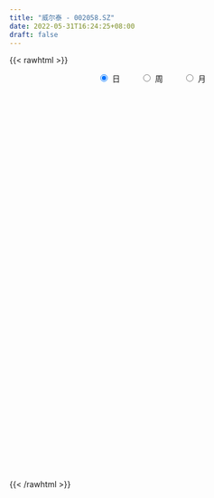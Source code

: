 ```yaml
---
title: "威尔泰 - 002058.SZ"
date: 2022-05-31T16:24:25+08:00
draft: false
---
```

{{< rawhtml >}}
    <div style="text-align: center">
        <label style="padding: 1rem;"><input style="margin-right: .5rem" type="radio" name="period" value="D" checked onclick="period_change(this)">日</label>
        <label style="padding: 1rem;"><input style="margin-right: .5rem" type="radio" name="period" value="W" onclick="period_change(this)">周</label>
        <label style="padding: 1rem;"><input style="margin-right: .5rem" type="radio" name="period" value="M" onclick="period_change(this)">月</label>
    </div>
    <div id="chart" style="height: 700px;"></div> 
    <script type="text/javascript">
        const D_v = [19083.0,15614.56,14453.5,22634.16,10582.6,6453.0,8066.0,5995.0,5470.0,8776.56,7248.5,13316.5,21389.0,15826.03,10200.07,6803.0,7671.5,6669.0,5206.0,4517.0,6761.05,11205.01,18218.23,13562.22,16672.01,24752.45,17568.82,21056.6,12057.45,8161.05,10833.0,8844.82,22225.15,10576.0,7200.09,6090.02,8027.0,8457.45,6806.0,8381.1,7272.04,5568.45,5945.99,6906.01,3484.01,4527.0,7114.45,8447.75,10055.0,8389.02,5417.0,14177.02,5486.02,4899.3,3544.0,9846.0,9877.74,11433.9,9139.06,8452.58,8804.0,21604.65,8717.01,11570.0,6938.0,6275.0,6647.0,3042.0,20721.07,12204.0,7830.05,7705.5,6711.05,7804.0,7886.01,4089.0,6596.51,4820.0,5556.0,5559.75,6324.0,5160.0,5277.2,7274.0,5146.5,4841.0,6590.04,6854.59,6305.0,6383.0,7090.21,2127.0,5023.0,3514.0,23811.54,17336.16,8813.72,9123.0,6166.15,8037.15,6815.0,6700.0,7417.0,3185.86,2192.0,5740.0,7346.3,4071.3,4949.0,6463.56,5743.0,10066.0,35022.69,36007.43,32221.27,32954.85,46360.01,29166.45,19290.65,14030.75,12136.9,12165.0,12236.5,7625.0,17518.63,24096.0,16335.0,13086.51,18570.18,6454.97,11036.98,12809.09,11601.01,14260.0,22725.6,54512.3,47358.0,51603.25,24777.29,21508.0,17870.02,17339.15,31051.44,52013.72,32247.0,23551.89,22086.24,21987.19,10370.21,14892.58,13880.0,14683.14,9451.56,12056.83,9650.0,12302.11,10380.2,9931.01,14748.34,23557.74,17904.02,9704.34,13955.38,15433.27,16523.48,15993.81,12800.01,13002.21,7976.48,16018.09,11107.0,10550.68,13196.27,5629.0,4523.0,4530.67,5860.01,4109.4,5201.41,4391.0,6558.01,3643.25,3869.68,4075.0,7321.54,9861.79,7460.0,11300.0,5527.09,5559.77,6184.01,5075.68,10891.69,5864.0,5322.0,12892.77,7577.0,6206.95,7181.96,6911.0,10877.0,11921.06,6845.38,10304.02,14881.0,5105.02,3574.02,4472.0,5076.81,5046.13,6506.01,4757.97,2358.0,2047.01,3502.51,3751.0,3881.0,4514.0,4176.51,6749.0,3022.0,3212.5,5128.51,10183.5,8453.0,7264.0,5787.0,3832.0,5775.0,8824.0,11892.55,8311.24,6416.12,5349.8,5981.15,2764.15,6908.16,12926.0,9084.91,7524.52,14112.03,13233.91,12379.02,53246.81,33936.96,20773.87,24508.91,16676.0,13961.0,13427.0]
const D_histogram = [0.0,0.0019145299,-0.0123064456,-0.013531125,-0.0141730576,-0.0188510178,-0.0130069574,-0.0046736681,0.0028790992,0.0159219263,0.0233895043,0.0454249745,0.0759708256,0.1056091651,0.1201207658,0.1202876582,0.1067134203,0.089462107,0.0744355741,0.0575924926,0.0512115136,0.0688365271,0.084472791,0.0831722731,0.1030435493,0.132355647,0.1670231682,0.1479661659,0.1309971428,0.1018879139,0.0466796942,-0.0035920313,-0.011111899,-0.0360885648,-0.0521081199,-0.0487914622,-0.0410760196,-0.0545268752,-0.058716957,-0.0733416788,-0.0980400547,-0.1071125666,-0.1273693682,-0.1258424748,-0.1200278548,-0.1115570151,-0.1226709317,-0.1503034057,-0.1801165131,-0.2105993783,-0.2126206552,-0.2038703153,-0.1813426374,-0.1579671554,-0.1355638052,-0.1069770921,-0.0572623846,-0.0012479106,0.0449326051,0.0849788234,0.102932794,0.1371346457,0.1455915174,0.1160769496,0.0799996748,0.0555578032,0.0274380767,0.0341625794,0.0412365677,0.0569992633,0.0510864106,0.0528410986,0.0432348172,0.0326563265,0.0142904656,0.0009083029,-0.0124797893,-0.0200359151,-0.0151986104,-0.005364989,0.0058206068,0.0095958406,0.0161647479,0.02218895,0.0275053697,0.0173587165,-0.0007111975,-0.0004621999,-0.0072503852,-0.0250969107,-0.0539872572,-0.0671023001,-0.0790618861,-0.0780029352,-0.0476021161,-0.038586147,-0.0305949412,-0.0235952174,-0.0098719744,0.006092192,0.013037523,0.0120216918,0.0028509268,-0.0013842942,-0.0023008395,0.005297754,0.0050595335,-0.0013660474,-0.0068625564,0.0019287455,0.0096374704,0.0143270572,0.0436492354,0.0880503955,0.1164001435,0.1571884495,0.1592423599,0.1499493962,0.1285844059,0.0985652915,0.0810635338,0.0549093543,0.0239397237,-0.000821103,0.0102419818,0.0374119219,0.0380680492,0.0238992022,-0.0071696646,-0.0325080512,-0.0407269552,-0.0421592621,-0.0302322152,-0.023251647,0.0109481051,0.0393307247,0.085464131,0.0858651927,0.0854651505,0.0945999965,0.0898713505,0.0847926808,0.1082855445,0.1450172692,0.1258876601,0.1171334963,0.0786983289,0.0247715024,-0.0073767732,-0.0496996616,-0.0647972335,-0.0497660228,-0.0414140978,-0.034401167,-0.0227731243,-0.0075337224,0.0034439162,0.0003180458,-0.0006354895,0.0317328189,0.0627958353,0.0797820414,0.0926164809,0.0930303063,0.0420293917,-0.0188360512,-0.0373402499,-0.0448307074,-0.0379031817,-0.0592297518,-0.1059469442,-0.1352555411,-0.1881841562,-0.2022978714,-0.1902440408,-0.1664544128,-0.1227750133,-0.09097519,-0.0751008463,-0.0705074506,-0.0551958814,-0.0434158735,-0.0337297769,-0.0334451074,-0.0185701124,0.008541429,0.0284801917,0.0077133456,0.0014328396,-0.0024618834,0.0004539483,0.0132282061,0.0378635032,0.0423901064,0.0384462985,-0.0077017298,-0.0414897679,-0.0388615963,-0.0319647722,-0.0309774245,-0.0534586523,-0.0670130002,-0.0575162826,-0.0237275198,-0.0172734616,-0.0122968134,-0.0123080941,-0.0288187775,-0.0387853498,-0.075948168,-0.1178250026,-0.1180730332,-0.1085394141,-0.0956799379,-0.070342917,-0.0530311583,-0.0460033571,-0.0405794863,-0.0338000607,-0.0187912316,0.0025461996,0.00949516,0.0095924948,-0.0207968443,-0.0603578843,-0.1143051485,-0.1492920012,-0.193194859,-0.2380297756,-0.2792796969,-0.2625150277,-0.2141356804,-0.1473507555,-0.1181434229,-0.0767365762,-0.0373371471,0.0249890294,0.0970846975,0.1623685711,0.2259723508,0.2897792414,0.3375827537,0.3535731776,0.3218144225,0.2457425341,0.1848907009,0.1503869398,0.1032311431,0.0790999446,0.0660175941]
const D_fast = [0.0,0.0023931624,-0.0149044245,-0.0195118851,-0.0236970821,-0.0330877968,-0.0304954758,-0.0233306035,-0.0150580614,0.0019652473,0.0152802013,0.0486719152,0.0982104726,0.1542511034,0.1987928956,0.2290317026,0.2421358197,0.2472500332,0.2508323938,0.2483874354,0.2548093348,0.2896434801,0.3263979418,0.3458904922,0.3915226557,0.4539236652,0.5303469784,0.5482815176,0.5640617802,0.5604245298,0.5168862336,0.4657165002,0.4554186579,0.4214198508,0.3923732658,0.3834920579,0.3809384956,0.3538559211,0.3349866002,0.3020264587,0.2528180691,0.2169674155,0.1648682719,0.1349345466,0.1107422029,0.0913237889,0.0495421393,-0.0156661861,-0.0905084218,-0.1736411316,-0.2288175722,-0.2710348112,-0.2938427926,-0.3099590995,-0.3214467006,-0.3196042605,-0.2842051492,-0.2285026528,-0.1710889858,-0.1097980617,-0.0661108926,0.0023746205,0.0472293715,0.0467340412,0.030656685,0.0201042643,-0.001155943,0.0141092045,0.0314923348,0.0615048462,0.0683635961,0.0833285587,0.0845309817,0.0821165726,0.0673233281,0.0541682411,0.0376602016,0.0250950971,0.0261327491,0.0346251232,0.0472658708,0.0534400648,0.0640501591,0.0756215986,0.0878143607,0.0820073867,0.0637596733,0.063893121,0.0552923393,0.0311715862,-0.0112155746,-0.0411061926,-0.0728312501,-0.091273033,-0.0727727429,-0.0734033106,-0.0730608401,-0.0719599206,-0.0607046712,-0.0432174568,-0.0330127451,-0.0310231534,-0.0394811866,-0.0440624812,-0.0455542364,-0.0366312043,-0.0356045415,-0.0423716343,-0.0495837824,-0.040310294,-0.0301922015,-0.0219208504,0.0183136366,0.0847273956,0.1421771795,0.2222625978,0.2641270983,0.2923214835,0.3031025947,0.2977248032,0.3004889289,0.2880620881,0.2630773884,0.2381112859,0.2517348662,0.2882577867,0.2984309263,0.2902368799,0.257375597,0.2239101976,0.2055095548,0.1935374323,0.1979064254,0.1990740819,0.2360108602,0.274226161,0.3417256,0.36359296,0.3845592053,0.4173440505,0.4350832421,0.4512027426,0.5017669925,0.5747530344,0.5870953404,0.6076245506,0.5888639655,0.5411300145,0.5071375457,0.4523897419,0.4210928616,0.4236825666,0.4216809672,0.4200936062,0.4260283678,0.4393843392,0.4512229568,0.4481765978,0.4470641901,0.4873657033,0.5341276785,0.571059395,0.6070479547,0.6307193566,0.59022579,0.5246513342,0.496812073,0.4781139388,0.4755656691,0.439431661,0.3662277325,0.3031052503,0.2031305962,0.1384424131,0.1029352336,0.0851112584,0.0980969045,0.1071529303,0.1042520624,0.0912185954,0.0927311943,0.0936572339,0.0949108862,0.0868342789,0.0970667458,0.1263136444,0.1533724551,0.1345339454,0.1286116493,0.1241014555,0.1271307742,0.1432120835,0.1773132565,0.1924373862,0.198105153,0.1500316922,0.1058712121,0.0987839846,0.0976896157,0.0909326073,0.0550867164,0.0247791184,0.0198967654,0.0477536482,0.049889341,0.0517917859,0.0487034816,0.0249881039,0.0053251942,-0.0508246661,-0.1221577513,-0.1519240402,-0.1695252747,-0.1805857829,-0.1728344912,-0.1687805221,-0.1732535603,-0.177974561,-0.1796451506,-0.1693341293,-0.1473601483,-0.1380373979,-0.1355419393,-0.1711304896,-0.2257810006,-0.3083045519,-0.3806144049,-0.4728159775,-0.577158338,-0.6882281836,-0.7370922713,-0.7422468441,-0.712299608,-0.7126281312,-0.6904054285,-0.6603402862,-0.5917668523,-0.4954000098,-0.3895239935,-0.2694271261,-0.1331754251,-0.0009762243,0.1034074939,0.1521023445,0.1374660896,0.1228369315,0.1259299054,0.1045818945,0.1002256821,0.1036477301]
const D_slow = [0.0,0.0004786325,-0.0025979789,-0.0059807602,-0.0095240245,-0.014236779,-0.0174885184,-0.0186569354,-0.0179371606,-0.013956679,-0.0081093029,0.0032469407,0.0222396471,0.0486419383,0.0786721298,0.1087440444,0.1354223994,0.1577879262,0.1763968197,0.1907949429,0.2035978213,0.220806953,0.2419251508,0.2627182191,0.2884791064,0.3215680181,0.3633238102,0.4003153517,0.4330646374,0.4585366159,0.4702065394,0.4693085316,0.4665305568,0.4575084156,0.4444813856,0.4322835201,0.4220145152,0.4083827964,0.3937035571,0.3753681375,0.3508581238,0.3240799821,0.2922376401,0.2607770214,0.2307700577,0.2028808039,0.172213071,0.1346372196,0.0896080913,0.0369582467,-0.0161969171,-0.0671644959,-0.1125001552,-0.1519919441,-0.1858828954,-0.2126271684,-0.2269427646,-0.2272547422,-0.2160215909,-0.1947768851,-0.1690436866,-0.1347600252,-0.0983621458,-0.0693429084,-0.0493429897,-0.0354535389,-0.0285940198,-0.0200533749,-0.009744233,0.0045055828,0.0172771855,0.0304874601,0.0412961645,0.0494602461,0.0530328625,0.0532599382,0.0501399909,0.0451310121,0.0413313595,0.0399901123,0.041445264,0.0438442241,0.0478854111,0.0534326486,0.060308991,0.0646486702,0.0644708708,0.0643553208,0.0625427245,0.0562684969,0.0427716826,0.0259961075,0.006230636,-0.0132700978,-0.0251706268,-0.0348171636,-0.0424658989,-0.0483647032,-0.0508326968,-0.0493096488,-0.0460502681,-0.0430448451,-0.0423321134,-0.042678187,-0.0432533969,-0.0419289584,-0.040664075,-0.0410055869,-0.042721226,-0.0422390396,-0.039829672,-0.0362479077,-0.0253355988,-0.0033229999,0.025777036,0.0650741483,0.1048847383,0.1423720874,0.1745181888,0.1991595117,0.2194253952,0.2331527337,0.2391376647,0.2389323889,0.2414928844,0.2508458648,0.2603628771,0.2663376777,0.2645452615,0.2564182488,0.24623651,0.2356966944,0.2281386406,0.2223257289,0.2250627551,0.2348954363,0.2562614691,0.2777277672,0.2990940549,0.322744054,0.3452118916,0.3664100618,0.3934814479,0.4297357652,0.4612076803,0.4904910543,0.5101656366,0.5163585122,0.5145143189,0.5020894035,0.4858900951,0.4734485894,0.463095065,0.4544947732,0.4488014921,0.4469180615,0.4477790406,0.447858552,0.4476996796,0.4556328844,0.4713318432,0.4912773536,0.5144314738,0.5376890504,0.5481963983,0.5434873855,0.534152323,0.5229446461,0.5134688507,0.4986614128,0.4721746767,0.4383607915,0.3913147524,0.3407402845,0.2931792743,0.2515656712,0.2208719178,0.1981281203,0.1793529087,0.1617260461,0.1479270757,0.1370731074,0.1286406631,0.1202793863,0.1156368582,0.1177722154,0.1248922634,0.1268205998,0.1271788097,0.1265633388,0.1266768259,0.1299838774,0.1394497532,0.1500472798,0.1596588545,0.157733422,0.14736098,0.137645581,0.1296543879,0.1219100318,0.1085453687,0.0917921186,0.077413048,0.071481168,0.0671628026,0.0640885993,0.0610115758,0.0538068814,0.0441105439,0.0251235019,-0.0043327487,-0.033851007,-0.0609858605,-0.084905845,-0.1024915743,-0.1157493638,-0.1272502031,-0.1373950747,-0.1458450899,-0.1505428978,-0.1499063479,-0.1475325579,-0.1451344341,-0.1503336452,-0.1654231163,-0.1939994034,-0.2313224037,-0.2796211185,-0.3391285624,-0.4089484866,-0.4745772436,-0.5281111637,-0.5649488525,-0.5944847082,-0.6136688523,-0.6230031391,-0.6167558817,-0.5924847073,-0.5518925646,-0.4953994769,-0.4229546665,-0.3385589781,-0.2501656837,-0.1697120781,-0.1082764445,-0.0620537693,-0.0244570344,0.0013507514,0.0211257375,0.0376301361]
const D_data = [['2021-05-19', 7.25, 7.13, 7.13, 7.42],['2021-05-20', 7.12, 7.16, 7.02, 7.44],['2021-05-21', 7.16, 6.92, 6.91, 7.22],['2021-05-24', 6.92, 7.03, 6.67, 7.05],['2021-05-25', 6.92, 7.02, 6.87, 7.07],['2021-05-26', 6.97, 6.94, 6.89, 7.02],['2021-05-27', 7.0, 7.06, 6.94, 7.12],['2021-05-28', 7.07, 7.12, 7.03, 7.16],['2021-05-31', 7.12, 7.15, 7.1, 7.18],['2021-06-01', 7.16, 7.28, 7.15, 7.3],['2021-06-02', 7.28, 7.28, 7.15, 7.31],['2021-06-03', 7.26, 7.57, 7.22, 7.64],['2021-06-04', 7.61, 7.87, 7.42, 7.95],['2021-06-07', 7.86, 8.1, 7.63, 8.21],['2021-06-08', 8.1, 8.13, 7.95, 8.24],['2021-06-09', 8.2, 8.1, 8.05, 8.23],['2021-06-10', 8.15, 8.0, 7.92, 8.15],['2021-06-11', 7.91, 7.97, 7.91, 8.15],['2021-06-15', 7.94, 8.0, 7.94, 8.04],['2021-06-16', 7.95, 7.97, 7.93, 8.05],['2021-06-17', 7.95, 8.11, 7.95, 8.11],['2021-06-18', 8.11, 8.52, 8.1, 8.52],['2021-06-21', 8.89, 8.68, 8.54, 8.89],['2021-06-22', 8.54, 8.61, 8.4, 8.74],['2021-06-23', 8.55, 9.04, 8.46, 9.04],['2021-06-24', 9.08, 9.43, 8.9, 9.49],['2021-06-25', 9.29, 9.84, 9.29, 9.85],['2021-06-28', 10.1, 9.39, 9.39, 10.1],['2021-06-29', 9.3, 9.49, 9.1, 9.65],['2021-06-30', 9.53, 9.37, 9.31, 9.64],['2021-07-01', 9.5, 8.94, 8.9, 9.5],['2021-07-02', 8.94, 8.8, 8.64, 8.98],['2021-07-05', 8.88, 9.24, 8.81, 9.24],['2021-07-06', 9.19, 8.98, 8.93, 9.19],['2021-07-07', 8.91, 9.01, 8.86, 9.31],['2021-07-08', 9.01, 9.24, 8.91, 9.28],['2021-07-09', 9.25, 9.35, 9.15, 9.47],['2021-07-12', 9.48, 9.09, 9.05, 9.5],['2021-07-13', 9.2, 9.17, 9.04, 9.23],['2021-07-14', 9.12, 8.99, 8.71, 9.13],['2021-07-15', 8.98, 8.74, 8.62, 8.98],['2021-07-16', 8.79, 8.81, 8.68, 8.86],['2021-07-19', 8.79, 8.54, 8.54, 8.81],['2021-07-20', 8.51, 8.7, 8.37, 8.8],['2021-07-21', 8.7, 8.71, 8.7, 8.85],['2021-07-22', 8.71, 8.72, 8.64, 8.75],['2021-07-23', 8.59, 8.4, 8.37, 8.71],['2021-07-26', 8.3, 8.0, 7.98, 8.3],['2021-07-27', 7.96, 7.7, 7.62, 8.0],['2021-07-28', 7.65, 7.38, 7.32, 7.85],['2021-07-29', 7.4, 7.48, 7.4, 7.65],['2021-07-30', 7.44, 7.46, 7.16, 7.5],['2021-08-02', 7.33, 7.55, 7.33, 7.59],['2021-08-03', 7.55, 7.53, 7.48, 7.73],['2021-08-04', 7.5, 7.5, 7.48, 7.61],['2021-08-05', 7.53, 7.59, 7.42, 7.69],['2021-08-06', 7.6, 7.97, 7.6, 7.97],['2021-08-09', 8.2, 8.28, 7.95, 8.34],['2021-08-10', 8.21, 8.42, 8.21, 8.43],['2021-08-11', 8.44, 8.6, 8.38, 8.7],['2021-08-12', 8.6, 8.53, 8.52, 8.68],['2021-08-13', 8.59, 8.95, 8.38, 8.96],['2021-08-16', 8.85, 8.84, 8.75, 8.94],['2021-08-17', 8.84, 8.4, 8.4, 8.84],['2021-08-18', 8.38, 8.21, 8.15, 8.48],['2021-08-19', 8.2, 8.24, 8.1, 8.32],['2021-08-20', 8.24, 8.08, 7.96, 8.25],['2021-08-23', 8.48, 8.48, 8.48, 8.48],['2021-08-24', 8.9, 8.55, 8.54, 8.9],['2021-08-25', 8.51, 8.76, 8.4, 8.89],['2021-08-26', 8.64, 8.56, 8.48, 8.81],['2021-08-27', 8.56, 8.69, 8.33, 8.7],['2021-08-30', 8.7, 8.57, 8.51, 8.8],['2021-08-31', 8.75, 8.54, 8.5, 8.75],['2021-09-01', 8.61, 8.39, 8.35, 8.61],['2021-09-02', 8.39, 8.38, 8.28, 8.6],['2021-09-03', 8.49, 8.31, 8.25, 8.5],['2021-09-06', 8.32, 8.32, 8.25, 8.34],['2021-09-07', 8.32, 8.46, 8.26, 8.5],['2021-09-08', 8.45, 8.56, 8.36, 8.65],['2021-09-09', 8.64, 8.64, 8.58, 8.75],['2021-09-10', 8.7, 8.6, 8.55, 8.7],['2021-09-13', 8.68, 8.68, 8.52, 8.7],['2021-09-14', 8.64, 8.73, 8.6, 8.93],['2021-09-15', 8.89, 8.78, 8.66, 8.89],['2021-09-16', 8.79, 8.6, 8.6, 8.87],['2021-09-17', 8.61, 8.44, 8.4, 8.66],['2021-09-22', 8.5, 8.63, 8.48, 8.78],['2021-09-23', 8.63, 8.53, 8.52, 8.64],['2021-09-24', 8.51, 8.32, 8.31, 8.56],['2021-09-27', 8.32, 8.03, 8.0, 8.36],['2021-09-28', 8.12, 8.07, 8.0, 8.12],['2021-09-29', 8.12, 7.96, 7.82, 8.12],['2021-09-30', 7.95, 8.03, 7.87, 8.08],['2021-10-08', 8.43, 8.43, 8.32, 8.43],['2021-10-11', 8.4, 8.23, 8.15, 8.4],['2021-10-12', 8.25, 8.23, 8.16, 8.31],['2021-10-13', 8.23, 8.23, 8.2, 8.4],['2021-10-14', 8.23, 8.35, 8.21, 8.36],['2021-10-15', 8.3, 8.45, 8.25, 8.46],['2021-10-18', 8.46, 8.4, 8.27, 8.5],['2021-10-19', 8.33, 8.32, 8.25, 8.42],['2021-10-20', 8.28, 8.19, 8.11, 8.3],['2021-10-21', 8.1, 8.21, 8.1, 8.23],['2021-10-22', 8.14, 8.23, 8.12, 8.26],['2021-10-25', 8.28, 8.35, 8.2, 8.48],['2021-10-26', 8.41, 8.27, 8.2, 8.47],['2021-10-27', 8.17, 8.17, 8.1, 8.29],['2021-10-28', 8.12, 8.14, 8.11, 8.26],['2021-10-29', 8.17, 8.32, 8.0, 8.35],['2021-11-01', 8.32, 8.35, 8.23, 8.43],['2021-11-02', 8.31, 8.35, 8.27, 8.47],['2021-11-03', 8.48, 8.77, 8.44, 8.77],['2021-11-04', 8.81, 9.21, 8.78, 9.21],['2021-11-05', 9.47, 9.29, 9.01, 9.55],['2021-11-08', 9.47, 9.75, 9.33, 9.75],['2021-11-09', 9.75, 9.52, 9.5, 10.22],['2021-11-10', 9.54, 9.5, 9.26, 9.69],['2021-11-11', 9.42, 9.4, 9.31, 9.48],['2021-11-12', 9.35, 9.27, 9.24, 9.43],['2021-11-15', 9.27, 9.4, 9.21, 9.48],['2021-11-16', 9.47, 9.26, 9.26, 9.75],['2021-11-17', 9.29, 9.11, 9.06, 9.29],['2021-11-18', 9.05, 9.08, 9.04, 9.16],['2021-11-19', 9.16, 9.53, 9.06, 9.53],['2021-11-22', 9.43, 9.89, 9.33, 9.99],['2021-11-23', 9.85, 9.7, 9.65, 9.98],['2021-11-24', 9.84, 9.54, 9.42, 9.84],['2021-11-25', 9.55, 9.25, 9.17, 9.64],['2021-11-26', 9.25, 9.19, 9.13, 9.29],['2021-11-29', 9.15, 9.32, 9.1, 9.45],['2021-11-30', 9.35, 9.38, 9.22, 9.49],['2021-12-01', 9.38, 9.58, 9.33, 9.69],['2021-12-02', 9.67, 9.58, 9.58, 9.85],['2021-12-03', 9.51, 10.06, 9.51, 10.06],['2021-12-06', 10.31, 10.21, 9.9, 10.56],['2021-12-07', 10.14, 10.72, 9.97, 10.72],['2021-12-08', 10.8, 10.38, 10.18, 10.86],['2021-12-09', 10.23, 10.48, 10.0, 10.7],['2021-12-10', 10.41, 10.74, 10.35, 10.83],['2021-12-13', 10.62, 10.7, 10.5, 10.81],['2021-12-14', 10.54, 10.79, 10.54, 11.07],['2021-12-15', 10.81, 11.33, 10.68, 11.33],['2021-12-16', 11.33, 11.82, 11.15, 11.9],['2021-12-17', 11.8, 11.34, 11.3, 11.88],['2021-12-20', 11.6, 11.56, 11.38, 11.79],['2021-12-21', 11.45, 11.21, 11.02, 11.45],['2021-12-22', 11.3, 10.88, 10.78, 11.33],['2021-12-23', 10.81, 11.0, 10.73, 11.12],['2021-12-24', 11.0, 10.72, 10.48, 11.0],['2021-12-27', 10.65, 10.93, 10.61, 11.02],['2021-12-28', 10.99, 11.33, 10.92, 11.48],['2021-12-29', 11.28, 11.34, 11.15, 11.44],['2021-12-30', 11.3, 11.4, 11.12, 11.59],['2021-12-31', 11.29, 11.55, 11.23, 11.55],['2022-01-04', 11.52, 11.72, 11.52, 11.89],['2022-01-05', 11.77, 11.8, 11.61, 11.83],['2022-01-06', 11.72, 11.71, 11.65, 11.87],['2022-01-07', 11.72, 11.79, 11.35, 11.81],['2022-01-10', 11.75, 12.37, 11.58, 12.38],['2022-01-11', 12.37, 12.63, 12.26, 12.79],['2022-01-12', 12.68, 12.71, 12.53, 12.75],['2022-01-13', 12.71, 12.88, 12.35, 12.93],['2022-01-14', 12.86, 12.91, 12.78, 13.39],['2022-01-17', 12.81, 12.26, 12.26, 12.82],['2022-01-18', 12.15, 11.92, 11.71, 12.3],['2022-01-19', 11.78, 12.29, 11.78, 12.43],['2022-01-20', 12.28, 12.4, 12.02, 12.4],['2022-01-21', 12.4, 12.62, 12.33, 12.75],['2022-01-24', 12.65, 12.26, 11.99, 12.85],['2022-01-25', 12.26, 11.76, 11.75, 12.26],['2022-01-26', 12.0, 11.74, 11.53, 12.21],['2022-01-27', 11.56, 11.15, 11.15, 11.67],['2022-01-28', 11.04, 11.35, 10.83, 11.38],['2022-02-07', 11.68, 11.56, 11.36, 11.68],['2022-02-08', 11.56, 11.7, 11.4, 11.7],['2022-02-09', 11.8, 12.05, 11.61, 12.1],['2022-02-10', 12.04, 12.05, 11.93, 12.31],['2022-02-11', 12.19, 11.94, 11.84, 12.23],['2022-02-14', 11.79, 11.82, 11.65, 11.98],['2022-02-15', 11.9, 11.98, 11.66, 12.01],['2022-02-16', 11.98, 11.99, 11.8, 12.1],['2022-02-17', 12.09, 12.01, 11.9, 12.12],['2022-02-18', 12.01, 11.91, 11.88, 12.01],['2022-02-21', 11.88, 12.13, 11.88, 12.16],['2022-02-22', 12.22, 12.41, 11.82, 12.51],['2022-02-23', 12.43, 12.48, 12.3, 12.55],['2022-02-24', 12.47, 12.0, 11.88, 12.55],['2022-02-25', 12.01, 12.13, 12.01, 12.22],['2022-02-28', 12.13, 12.15, 12.04, 12.25],['2022-03-01', 12.15, 12.25, 12.03, 12.32],['2022-03-02', 12.24, 12.44, 12.12, 12.51],['2022-03-03', 12.52, 12.73, 12.52, 12.97],['2022-03-04', 12.7, 12.61, 12.59, 12.89],['2022-03-07', 12.68, 12.56, 12.46, 12.7],['2022-03-08', 12.53, 11.93, 11.93, 12.56],['2022-03-09', 11.95, 11.87, 11.35, 12.18],['2022-03-10', 12.13, 12.23, 11.92, 12.23],['2022-03-11', 12.14, 12.3, 12.04, 12.38],['2022-03-14', 12.3, 12.24, 12.03, 12.3],['2022-03-15', 12.22, 11.87, 11.63, 12.29],['2022-03-16', 12.1, 11.85, 11.28, 12.1],['2022-03-17', 11.9, 12.09, 11.82, 12.15],['2022-03-18', 11.93, 12.49, 11.93, 12.56],['2022-03-21', 11.87, 12.25, 11.87, 12.27],['2022-03-22', 12.09, 12.26, 12.07, 12.29],['2022-03-23', 12.29, 12.21, 12.12, 12.29],['2022-03-24', 12.2, 11.95, 11.87, 12.2],['2022-03-25', 11.91, 11.94, 11.79, 12.02],['2022-03-28', 11.72, 11.43, 11.34, 11.92],['2022-03-29', 11.51, 11.08, 11.04, 11.52],['2022-03-30', 11.05, 11.39, 11.05, 11.43],['2022-03-31', 11.45, 11.44, 11.19, 11.45],['2022-04-01', 11.21, 11.45, 11.21, 11.47],['2022-04-06', 11.45, 11.63, 11.45, 11.64],['2022-04-07', 11.69, 11.58, 11.42, 11.82],['2022-04-08', 11.69, 11.46, 11.32, 11.69],['2022-04-11', 11.44, 11.42, 11.11, 11.5],['2022-04-12', 11.33, 11.42, 11.25, 11.44],['2022-04-13', 11.42, 11.54, 11.33, 11.79],['2022-04-14', 11.54, 11.69, 11.44, 11.69],['2022-04-15', 11.61, 11.57, 11.11, 11.65],['2022-04-18', 11.65, 11.49, 11.38, 11.65],['2022-04-19', 11.3, 11.0, 10.92, 11.48],['2022-04-20', 11.0, 10.64, 10.45, 11.0],['2022-04-21', 10.5, 10.11, 10.11, 10.61],['2022-04-22', 10.01, 9.97, 9.61, 10.04],['2022-04-25', 9.59, 9.47, 9.47, 9.78],['2022-04-26', 9.35, 9.0, 9.0, 9.35],['2022-04-27', 8.55, 8.55, 8.55, 8.78],['2022-04-28', 8.55, 8.93, 8.33, 8.98],['2022-04-29', 9.0, 9.24, 8.83, 9.34],['2022-05-05', 9.4, 9.56, 9.19, 9.65],['2022-05-06', 9.4, 9.16, 9.08, 9.53],['2022-05-09', 9.16, 9.34, 9.01, 9.36],['2022-05-10', 9.27, 9.4, 9.15, 9.44],['2022-05-11', 9.33, 9.87, 9.33, 9.87],['2022-05-12', 9.85, 10.32, 9.62, 10.36],['2022-05-13', 10.29, 10.63, 10.15, 10.74],['2022-05-16', 10.77, 11.04, 10.64, 11.06],['2022-05-17', 11.05, 11.53, 10.96, 11.59],['2022-05-18', 11.48, 11.83, 11.48, 12.01],['2022-05-19', 11.76, 11.84, 11.56, 12.1],['2022-05-23', 12.5, 11.44, 11.16, 12.93],['2022-05-24', 11.45, 10.8, 10.66, 11.76],['2022-05-25', 10.34, 10.78, 10.34, 10.97],['2022-05-26', 10.76, 10.98, 10.59, 11.27],['2022-05-27', 11.0, 10.7, 10.52, 11.07],['2022-05-30', 10.75, 10.87, 10.7, 11.17],['2022-05-31', 11.05, 10.97, 10.88, 11.29]]
const W_v = [25292.06,31968.01,28882.93,29702.71,23637.89,28122.07,12517.46,35555.59,11830.61,47609.14,28522.95,28288.61,23502.39,30312.85,29765.42,49545.25,22411.82,98813.83,128463.34,71576.02,65464.57,60212.0,61122.22,22525.9,67710.17,38613.91,20641.81,34405.48,69828.04,18200.7,7664.42,33873.81,98845.98,115022.42,58363.87,69188.53,21078.71,36748.32,29013.53,52547.65,36532.88,57294.51,36471.16,71948.11,47401.47,27054.51,20921.7,40299.08,43468.36,73960.49,36791.87,59395.22,188038.33,228978.17,99595.68,59054.02,32395.53,32646.26,35450.76,46135.8,145273.16,79983.71,70569.09,52470.93,85393.42,63508.89,210043.44,263711.49,532943.39,195167.46,195035.68,99713.48,273198.8,351211.09,160840.84,239005.74,162368.56,126156.51,89935.22,97512.67,150431.17,225490.08,235711.26,286274.0,243366.57,150973.06,101646.33,167705.25,78931.99,97134.66,28621.6,61804.65,50851.61,44339.66,39461.03,79587.18,118121.46,54823.6,50725.48,40585.89,37584.82,26759.91,20317.84,20371.15,27236.39,22166.5,30207.11,32394.53,50517.65,53691.91,55797.07,103112.8,13347.0,73524.32,58607.28,93912.56,86663.65,84860.43,91993.39,86533.02,159138.02,60845.77,95681.31,87629.73,134825.53,58511.58,41529.66,53507.56,50183.98,59371.23,65548.62,37603.21,55618.16,41937.97,37102.02,43312.3,68561.3,103324.49,39523.14,45315.77,55799.84,38210.4,28311.45,34695.59,22270.12,38820.4,45720.72,34339.49,57754.28,43837.37,47190.28,133271.03,126682.87,56724.54,39587.74,58822.67,90423.41,147443.32,48358.4,62168.95,82322.2,58579.61,32808.73,26620.96,5740.01,31568.02,25485.99,31189.89,47592.46,96786.81,77743.7,62741.7,44334.4,27744.6,154501.01,78776.64,46663.71,108250.9,133213.71,63384.75,79298.74,60476.54,36465.14,14505.3,65529.45,40208.72,38682.31,145826.36,109766.82,104577.63,92108.43,90655.24,26587.0,45170.9,15784.07,57969.78,56762.06,53730.76,56200.56,47169.6,27689.06,90773.73,60952.92,54118.26,36485.04,27977.46,46485.79,33653.06,59434.19,40147.01,51502.62,33086.57,27419.75,29128.74,19542.59,17754.21,23811.54,49476.18,26309.86,28570.16,119060.39,141802.71,61682.03,78542.66,72432.68,199758.84,150521.33,92888.11,59721.53,47361.66,80554.75,66295.99,56501.04,24224.49,22536.94,41470.42,33575.15,39180.68,46858.46,33108.85,20715.12,11134.51,21674.01,36816.01,38634.79,11765.92,37664.37,47249.48,149142.55,27388.0]
const W_histogram = [0.0,-0.0229360684,-0.042426332,0.0159006094,-0.0081484922,-0.1163223437,-0.1859129138,-0.2285184163,-0.2253353409,-0.2434391406,-0.2835793257,-0.2513138184,-0.2544288864,-0.2375589579,-0.3053490301,-0.2333651525,-0.2203689167,0.0052200347,0.2025040993,0.2648468956,0.2298176577,0.2376505177,0.2446311169,0.220848966,0.2581667221,0.2605196905,0.1879927622,0.0687279537,-0.2170894575,-0.3529068136,-0.4269242354,-0.3847162285,-0.2072869682,-0.2196116481,-0.3204123492,-0.2967186397,-0.3134312522,-0.2914400862,-0.3100260545,-0.3733919854,-0.4300709222,-0.3862247083,-0.3050019058,-0.2370426036,-0.2759858287,-0.2550227633,-0.290688069,-0.3918043422,-0.3844860569,-0.3270898932,-0.2469445679,-0.1753115582,0.1063464442,0.1437286461,0.1251888776,0.0716466795,0.0498185685,0.0539979832,0.0760571588,0.100973351,0.2032995348,0.2341794414,0.1403383372,0.0806800913,0.0976763083,0.1660717002,0.2901352572,0.5044159043,0.5734813468,0.5497856092,0.4857942405,0.4109062533,0.4590727331,0.4794089603,0.4552796338,0.4168899486,0.3699926262,0.2677240116,0.1635612632,0.1340790734,0.1755939548,0.214397858,0.2062602076,0.2655768673,0.3583587695,0.3095780489,0.3059078861,0.2502990549,0.2135883896,0.114274767,-0.0078570315,-0.1353114738,-0.2036419581,-0.2130187522,-0.1493932675,-0.1144181902,-0.0486020202,0.0191718263,0.0546137999,0.0633411427,0.0432479876,0.0360078413,0.0250915536,-0.0157765422,-0.068134107,-0.0858643119,-0.0450277179,-0.0384437605,-0.005722965,0.0442303664,0.0843963255,0.1231497701,0.1242441365,0.1415991046,0.1187737925,0.1859237085,0.2538321794,0.356368287,0.4642101526,0.5661135803,0.5957595428,0.5816712157,0.5740454086,0.6684789545,0.6187435468,0.5385550532,0.4479988826,0.4127445509,0.2471337765,-0.0226960467,-0.0022271952,-0.0280635763,-0.1753167976,-0.2150543271,-0.3520321237,-0.5304881015,-0.6509874395,-0.7707561833,-0.8073651535,-0.7434195728,-0.6002371312,-0.5067021477,-0.4078284827,-0.359001834,-0.3522194943,-0.2851886287,-0.2209114421,-0.2033458808,-0.2136010807,-0.1349702148,-0.1282478883,-0.0364684995,-0.0026805985,0.0331993815,0.0729013167,0.1312585039,0.2732549402,0.1826396853,0.0915988945,-0.0117374703,-0.2015759639,-0.2348337716,-0.2838193241,-0.3094536352,-0.2979810876,-0.2440276316,-0.2480448925,-0.2359288319,-0.2616613803,-0.0960203845,0.0253904167,0.1279724035,0.1192716962,0.1022703703,-0.1432754795,-0.3261407917,-0.426842706,-0.6242331191,-0.6298631323,-0.5703684426,-0.4642155559,-0.4890399837,-0.4620781087,-0.3462200781,-0.2182186215,-0.1245564759,-0.085761529,-0.1629665864,-0.145724506,-0.0864491046,-0.0375616734,-0.0499928541,-0.0458467317,-0.0805627307,-0.094875431,-0.0807551405,-0.1399908365,-0.1409484343,-0.0699072854,0.0012150402,0.0973750752,0.2531050573,0.2868221408,0.3431127578,0.3402579042,0.3080022514,0.2244842805,0.2052381993,0.2568119273,0.2314225554,0.2530478399,0.2392511327,0.2461883865,0.2364785613,0.2188573986,0.1858534701,0.188548633,0.188797557,0.1717536299,0.1641563639,0.218663742,0.2455618749,0.271054284,0.2554208725,0.2914673401,0.3452264701,0.4013771573,0.3773109449,0.3959035689,0.4017045032,0.454427738,0.4427784839,0.3278419817,0.2721458313,0.2163128429,0.17878234,0.1708760028,0.1311465667,0.1051636336,0.0416940503,-0.0382102281,-0.0922308199,-0.1206041907,-0.2402683249,-0.3548097619,-0.4178457753,-0.3454250011,-0.2077042525,-0.1857724042,-0.1471581802]
const W_fast = [0.0,-0.0286700855,-0.0587669321,0.0035351617,-0.022551063,-0.1598055004,-0.275874299,-0.3756094055,-0.4287601653,-0.5077237502,-0.6187587668,-0.6493217141,-0.7160440037,-0.7585638146,-0.9026911443,-0.8890485549,-0.9311445482,-0.7042505881,-0.4563404987,-0.3277859785,-0.3053608019,-0.2381153126,-0.1699769342,-0.1385468436,-0.0366874069,0.0307954841,0.0052667464,-0.0968160737,-0.4369058493,-0.6609499088,-0.8416983895,-0.8956694397,-0.7700619214,-0.8372895133,-1.0181933017,-1.0686792521,-1.1637496777,-1.2146185332,-1.3107110152,-1.4674249424,-1.6316216097,-1.6843315729,-1.6793592469,-1.6706605955,-1.7786002778,-1.8213929033,-1.9297302263,-2.128797585,-2.2176008138,-2.2419771235,-2.2235679401,-2.1957628199,-1.8875182065,-1.8142038432,-1.8014463922,-1.8370769204,-1.8464503894,-1.8287714788,-1.7876980135,-1.7375384835,-1.5843874161,-1.4949626491,-1.553719169,-1.5932073921,-1.551792098,-1.441878781,-1.2452814098,-0.9048967866,-0.6924610074,-0.5787103427,-0.5212531513,-0.4934145751,-0.3304799121,-0.1902914448,-0.1006008629,-0.0347680609,0.0108327732,-0.0245048384,-0.0877772711,-0.0837396925,0.0016736776,0.0940770453,0.1375044468,0.2632153233,0.445586918,0.4742007096,0.5470075183,0.5539734509,0.5706598829,0.4999149521,0.3758188957,0.2145365849,0.0952956111,0.032664129,0.0589412967,0.0653118265,0.1189774914,0.1915442945,0.2406397181,0.2652023466,0.2559211883,0.2576830024,0.2530396031,0.2082273717,0.1388362802,0.0996399973,0.1292196618,0.1261926791,0.1574827334,0.2184936564,0.2797586969,0.3492995839,0.3814549845,0.4342097287,0.4410778647,0.5547087079,0.6860752236,0.877703403,1.1015978067,1.3450296294,1.5236154777,1.6549449545,1.7908304996,2.0523837842,2.1573342631,2.2117845328,2.2332280828,2.3011598888,2.1973325586,1.9218287237,1.9417407765,1.9088885013,1.7178060805,1.6243049693,1.3993191418,1.0882411385,0.8049949407,0.492537151,0.2540868925,0.13217758,0.1253007388,0.0921601853,0.0890767296,0.0481529198,-0.033119614,-0.0373859056,-0.0283365795,-0.0616074884,-0.1252629585,-0.0803746464,-0.1057142919,-0.0230520279,0.0100657234,0.0542455488,0.1121728131,0.2033446264,0.4136547977,0.3686994641,0.3005583969,0.1942876646,-0.0459448199,-0.1379110705,-0.2578514541,-0.360849174,-0.4238718984,-0.4309253502,-0.4969538342,-0.5438199816,-0.6349678751,-0.4933319755,-0.36557357,-0.2309984823,-0.2098812657,-0.2013149989,-0.4826797187,-0.7470802288,-0.9544928196,-1.3079415125,-1.4710373087,-1.5541347296,-1.564035732,-1.7111201557,-1.7996778078,-1.7703747967,-1.6969279955,-1.6344049689,-1.6170504043,-1.7349971083,-1.7541861544,-1.7165230292,-1.6770260162,-1.7019554105,-1.7092709711,-1.7641276528,-1.8021592108,-1.8082277054,-1.9024611105,-1.9386558169,-1.8850914893,-1.8136654037,-1.6931615998,-1.4741553535,-1.3687327348,-1.2266639283,-1.1444543058,-1.0997093958,-1.1271062966,-1.095042828,-0.9792661181,-0.9467998512,-0.8619126067,-0.8158965307,-0.7474121803,-0.6980023652,-0.6609091783,-0.6474497392,-0.5976174181,-0.5501691048,-0.5242746245,-0.4908327995,-0.3816594859,-0.2933708842,-0.2001149042,-0.1518930975,-0.0429797949,0.0970859526,0.2535809292,0.3238424529,0.4414109692,0.5476380293,0.7139681986,0.8130135655,0.7800375587,0.7923778661,0.7906230885,0.7977881706,0.8326008341,0.8256580396,0.8259660149,0.7729199442,0.6834631088,0.606384812,0.5478603935,0.368129178,0.1648853006,-0.0026121566,-0.0165476327,0.0692470527,0.0447358,0.0465604789]
const W_slow = [0.0,-0.0057340171,-0.0163406001,-0.0123654477,-0.0144025708,-0.0434831567,-0.0899613852,-0.1470909892,-0.2034248245,-0.2642846096,-0.335179441,-0.3980078956,-0.4616151172,-0.5210048567,-0.5973421142,-0.6556834024,-0.7107756315,-0.7094706228,-0.658844598,-0.5926328741,-0.5351784597,-0.4757658303,-0.414608051,-0.3593958095,-0.294854129,-0.2297242064,-0.1827260158,-0.1655440274,-0.2198163918,-0.3080430952,-0.414774154,-0.5109532112,-0.5627749532,-0.6176778652,-0.6977809525,-0.7719606124,-0.8503184255,-0.923178447,-1.0006849607,-1.094032957,-1.2015506876,-1.2981068646,-1.3743573411,-1.433617992,-1.5026144491,-1.56637014,-1.6390421572,-1.7369932428,-1.833114757,-1.9148872303,-1.9766233723,-2.0204512618,-1.9938646507,-1.9579324892,-1.9266352698,-1.9087235999,-1.8962689578,-1.882769462,-1.8637551723,-1.8385118346,-1.7876869509,-1.7291420905,-1.6940575062,-1.6738874834,-1.6494684063,-1.6079504813,-1.535416667,-1.4093126909,-1.2659423542,-1.1284959519,-1.0070473918,-0.9043208285,-0.7895526452,-0.6697004051,-0.5558804967,-0.4516580095,-0.359159853,-0.2922288501,-0.2513385343,-0.2178187659,-0.1739202772,-0.1203208127,-0.0687557608,-0.002361544,0.0872281484,0.1646226606,0.2410996322,0.3036743959,0.3570714933,0.3856401851,0.3836759272,0.3498480587,0.2989375692,0.2456828812,0.2083345643,0.1797300167,0.1675795117,0.1723724682,0.1860259182,0.2018612039,0.2126732008,0.2216751611,0.2279480495,0.2240039139,0.2069703872,0.1855043092,0.1742473797,0.1646364396,0.1632056984,0.17426329,0.1953623714,0.2261498139,0.257210848,0.2926106241,0.3223040723,0.3687849994,0.4322430442,0.521335116,0.6373876541,0.7789160492,0.9278559349,1.0732737388,1.216785091,1.3839048296,1.5385907163,1.6732294796,1.7852292003,1.888415338,1.9501987821,1.9445247704,1.9439679716,1.9369520776,1.8931228782,1.8393592964,1.7513512655,1.6187292401,1.4559823802,1.2632933344,1.061452046,0.8755971528,0.72553787,0.5988623331,0.4969052124,0.4071547539,0.3190998803,0.2478027231,0.1925748626,0.1417383924,0.0883381222,0.0545955685,0.0225335964,0.0134164716,0.0127463219,0.0210461673,0.0392714965,0.0720861225,0.1403998575,0.1860597788,0.2089595024,0.2060251349,0.1556311439,0.096922701,0.02596787,-0.0513955388,-0.1258908107,-0.1868977186,-0.2489089417,-0.3078911497,-0.3733064948,-0.3973115909,-0.3909639867,-0.3589708859,-0.3291529618,-0.3035853692,-0.3394042391,-0.4209394371,-0.5276501136,-0.6837083934,-0.8411741764,-0.9837662871,-1.0998201761,-1.222080172,-1.3375996992,-1.4241547187,-1.478709374,-1.509848493,-1.5312888753,-1.5720305219,-1.6084616484,-1.6300739245,-1.6394643429,-1.6519625564,-1.6634242393,-1.683564922,-1.7072837798,-1.7274725649,-1.762470274,-1.7977073826,-1.8151842039,-1.8148804439,-1.7905366751,-1.7272604108,-1.6555548756,-1.5697766861,-1.4847122101,-1.4077116472,-1.3515905771,-1.3002810273,-1.2360780454,-1.1782224066,-1.1149604466,-1.0551476634,-0.9936005668,-0.9344809265,-0.8797665768,-0.8333032093,-0.786166051,-0.7389666618,-0.6960282543,-0.6549891634,-0.6003232279,-0.5389327591,-0.4711691881,-0.40731397,-0.334447135,-0.2481405175,-0.1477962281,-0.0534684919,0.0455074003,0.1459335261,0.2595404606,0.3702350816,0.452195577,0.5202320348,0.5743102455,0.6190058306,0.6617248313,0.6945114729,0.7208023813,0.7312258939,0.7216733369,0.6986156319,0.6684645842,0.608397503,0.5196950625,0.4152336187,0.3288773684,0.2769513053,0.2305082042,0.1937186591]
const W_data = [['2017-06-16', 22.6619, 22.4423, 22.3824, 22.9614],['2017-06-23', 22.5521, 22.0829, 21.8733, 22.8516],['2017-06-30', 22.1029, 21.9831, 21.6636, 22.1528],['2017-07-07', 21.9631, 23.0513, 21.9631, 23.5505],['2017-07-14', 22.8117, 22.1129, 21.7834, 22.8117],['2017-07-21', 22.023, 20.6453, 19.8467, 22.023],['2017-07-28', 20.6653, 20.5155, 20.1761, 20.7152],['2017-08-04', 20.4457, 20.3658, 19.8467, 21.9631],['2017-08-11', 20.3658, 20.6254, 20.2061, 20.9149],['2017-09-22', 21.464, 20.0963, 19.8766, 22.053],['2017-09-29', 19.9665, 19.4074, 19.1578, 20.1562],['2017-10-13', 19.5572, 20.0264, 18.1196, 20.1961],['2017-10-20', 20.0264, 19.3974, 18.2693, 20.246],['2017-10-27', 19.3675, 19.4174, 19.1978, 20.4656],['2017-11-03', 18.9781, 17.9199, 17.8001, 19.5572],['2017-11-10', 17.89, 19.3775, 17.7103, 20.1162],['2017-11-17', 19.3675, 18.5888, 18.1495, 19.3675],['2017-11-24', 18.2993, 21.7135, 18.2693, 21.9531],['2017-12-01', 21.0646, 22.4922, 20.4756, 22.7817],['2017-12-08', 21.9831, 21.6037, 20.4457, 22.5122],['2017-12-15', 21.6237, 20.5754, 19.9665, 21.8333],['2017-12-22', 20.5655, 21.1545, 19.1878, 21.5638],['2017-12-29', 20.9848, 21.3142, 20.0963, 21.7135],['2018-01-05', 21.0846, 21.0147, 20.5155, 21.4739],['2018-01-12', 21.464, 21.9631, 20.8051, 23.5405],['2018-01-19', 21.7435, 21.8034, 21.0646, 22.5621],['2018-01-26', 21.6037, 20.825, 20.7751, 21.9631],['2018-02-02', 20.835, 19.7968, 19.667, 21.5538],['2018-02-09', 19.7668, 16.5223, 15.8434, 20.0563],['2018-02-14', 16.1928, 16.9915, 15.9832, 17.3509],['2018-02-23', 16.9715, 16.8317, 16.692, 17.3209],['2018-03-02', 16.9615, 17.8101, 16.6021, 18.1695],['2018-03-09', 17.7702, 19.7868, 17.0514, 19.7868],['2018-03-16', 18.469, 17.6004, 17.1811, 19.657],['2018-03-23', 17.6004, 15.8733, 15.8733, 18.2593],['2018-03-30', 15.9233, 16.8717, 14.9749, 17.6104],['2018-04-04', 16.9216, 16.0231, 15.9732, 16.9615],['2018-04-13', 15.9732, 16.1529, 15.5738, 16.7818],['2018-04-20', 15.9832, 15.2744, 15.0747, 16.2028],['2018-04-27', 15.3542, 14.0664, 14.0264, 15.4141],['2018-05-04', 14.1063, 13.3376, 12.9782, 14.2361],['2018-05-11', 13.3676, 14.0564, 13.3676, 14.8151],['2018-05-18', 14.0564, 14.3958, 13.5672, 14.4657],['2018-05-25', 14.4457, 14.2161, 14.1063, 15.5239],['2018-06-01', 14.2461, 12.5389, 12.0098, 14.286],['2018-06-08', 12.7785, 12.8085, 12.5988, 13.3975],['2018-06-15', 12.6188, 11.6105, 11.4009, 12.9682],['2018-06-22', 11.4807, 9.9034, 9.4941, 12.6388],['2018-06-29', 10.0232, 10.4412, 9.9333, 11.4204],['2018-07-06', 10.731, 10.691, 9.9916, 11.7901],['2018-07-13', 10.5112, 10.8409, 10.0016, 10.9508],['2018-07-20', 10.8509, 10.691, 10.3313, 12.2897],['2018-07-27', 10.671, 13.9683, 10.4912, 13.9683],['2018-08-03', 13.119, 11.5903, 11.1906, 13.4387],['2018-08-10', 11.6602, 10.771, 10.0716, 11.6602],['2018-08-17', 10.6511, 9.9417, 9.8218, 10.8109],['2018-08-24', 9.8617, 9.9117, 9.7418, 10.3213],['2018-08-31', 9.9017, 9.9616, 9.8018, 10.3713],['2018-09-07', 9.9716, 10.0416, 9.542, 10.1915],['2018-09-14', 10.0416, 10.0116, 9.6719, 10.4912],['2018-09-21', 10.0616, 11.1906, 9.8018, 12.2297],['2018-09-28', 11.0208, 10.5811, 10.5112, 11.1307],['2018-10-12', 10.3113, 8.7527, 8.2431, 10.5611],['2018-10-19', 8.1532, 8.6128, 8.0632, 9.0224],['2018-10-26', 9.4421, 9.2922, 8.7427, 9.6919],['2018-11-02', 9.1623, 10.0416, 9.0424, 10.3813],['2018-11-09', 10.2914, 11.2206, 9.572, 12.2897],['2018-11-16', 11.0707, 13.3788, 10.9508, 13.3788],['2018-11-23', 13.6885, 12.5695, 12.4995, 17.8051],['2018-11-30', 12.7093, 11.8101, 11.3005, 12.9991],['2018-12-07', 12.1698, 11.3305, 11.1906, 12.3297],['2018-12-14', 11.3305, 11.0407, 11.0407, 11.7402],['2018-12-21', 11.0407, 12.7393, 10.8209, 13.5586],['2018-12-28', 12.7693, 12.8492, 11.4104, 14.1581],['2019-01-04', 13.0191, 12.5695, 12.0299, 13.4787],['2019-01-11', 12.9891, 12.4995, 12.4296, 13.6485],['2019-01-18', 12.3496, 12.4196, 12.0399, 13.1789],['2019-01-25', 12.3097, 11.5303, 11.4404, 12.9192],['2019-02-01', 11.7501, 11.0807, 10.0716, 11.7501],['2019-02-15', 10.9608, 11.7402, 10.9508, 12.2997],['2019-02-22', 11.7402, 12.7593, 11.7402, 12.9491],['2019-03-01', 12.8093, 13.079, 12.6993, 13.8883],['2019-03-08', 13.169, 12.7293, 12.6694, 14.4079],['2019-03-15', 12.8392, 13.8983, 12.8392, 14.9674],['2019-03-22', 13.9883, 14.9874, 13.6985, 15.447],['2019-03-29', 14.9475, 13.6186, 13.0191, 15.2672],['2019-04-04', 13.5886, 14.318, 13.4887, 14.5378],['2019-04-12', 14.358, 13.7684, 13.5886, 15.1773],['2019-04-19', 13.9783, 13.9883, 13.3188, 14.1881],['2019-04-26', 14.0082, 13.0191, 12.9891, 14.268],['2019-04-30', 13.089, 12.2297, 11.9899, 13.089],['2019-05-10', 11.8001, 11.4804, 10.731, 11.8001],['2019-05-17', 11.4404, 11.6003, 11.3305, 12.2697],['2019-05-24', 11.8501, 11.9999, 11.2905, 12.2697],['2019-05-31', 12.0099, 12.9491, 11.87, 13.139],['2019-06-06', 12.9491, 12.7793, 12.4296, 14.2281],['2019-06-14', 12.9691, 13.3988, 12.6794, 14.248],['2019-06-21', 13.4088, 13.7984, 13.119, 14.1182],['2019-06-28', 13.6785, 13.7285, 12.9991, 13.9683],['2019-07-05', 13.9883, 13.5886, 13.4088, 13.9983],['2019-07-12', 13.6186, 13.2689, 12.5794, 14.268],['2019-07-19', 13.1889, 13.4187, 13.0291, 13.6785],['2019-07-26', 13.6286, 13.38, 12.8792, 13.67],['2019-08-02', 13.38, 12.9, 12.65, 13.7],['2019-08-09', 12.86, 12.5, 12.02, 13.2],['2019-08-16', 12.1, 12.71, 12.1, 12.77],['2019-08-23', 12.71, 13.48, 12.56, 13.66],['2019-08-30', 13.48, 13.17, 12.95, 13.82],['2019-09-06', 12.98, 13.61, 12.91, 13.69],['2019-09-12', 13.8, 14.09, 13.64, 14.49],['2019-09-20', 14.09, 14.29, 13.9, 14.36],['2019-09-27', 14.17, 14.6, 14.06, 15.27],['2019-09-30', 14.63, 14.37, 14.26, 14.63],['2019-10-11', 14.38, 14.77, 14.07, 15.17],['2019-10-18', 14.79, 14.4, 14.12, 14.99],['2019-10-25', 14.66, 15.82, 14.15, 16.17],['2019-11-01', 15.81, 16.43, 14.99, 17.19],['2019-11-08', 16.44, 17.64, 16.42, 17.84],['2019-11-15', 17.89, 18.69, 17.45, 19.0],['2019-11-22', 18.65, 19.7, 18.4, 19.97],['2019-11-29', 19.7, 19.74, 17.96, 21.24],['2019-12-06', 19.85, 19.85, 19.25, 20.18],['2019-12-13', 19.84, 20.5, 19.63, 20.54],['2019-12-20', 20.51, 22.7, 20.3, 22.77],['2019-12-27', 22.85, 21.74, 20.5, 22.9],['2020-01-03', 21.74, 21.7, 21.4, 22.99],['2020-01-10', 21.7, 21.75, 21.35, 22.2],['2020-01-17', 21.75, 22.71, 21.42, 22.88],['2020-01-23', 22.71, 21.07, 20.0, 22.71],['2020-02-07', 19.91, 18.95, 17.11, 19.91],['2020-02-14', 18.95, 22.18, 18.7, 22.78],['2020-02-21', 22.38, 21.85, 21.6, 22.38],['2020-02-28', 21.88, 20.05, 19.8, 22.2],['2020-03-06', 20.0, 21.0, 19.74, 21.96],['2020-03-13', 20.98, 19.33, 17.9, 20.98],['2020-03-20', 19.75, 17.84, 17.41, 19.87],['2020-03-27', 18.0, 17.5, 16.5, 18.58],['2020-04-03', 17.33, 16.48, 15.8, 19.15],['2020-04-10', 16.7, 16.63, 16.01, 17.46],['2020-04-17', 16.72, 17.48, 16.38, 17.77],['2020-04-24', 17.78, 18.61, 17.26, 19.15],['2020-04-30', 18.62, 18.28, 18.0, 19.4],['2020-05-08', 18.01, 18.58, 17.66, 18.88],['2020-05-15', 18.76, 18.11, 18.01, 18.79],['2020-05-22', 18.11, 17.5, 17.4, 18.18],['2020-05-29', 17.5, 18.24, 16.72, 18.48],['2020-06-05', 18.25, 18.39, 18.0, 19.18],['2020-06-12', 18.37, 17.88, 17.61, 18.61],['2020-06-19', 17.81, 17.4, 17.02, 18.49],['2020-06-24', 17.34, 18.57, 17.31, 18.65],['2020-07-03', 18.56, 17.8, 17.57, 18.56],['2020-07-10', 18.1, 19.07, 17.7, 19.34],['2020-07-17', 19.22, 18.67, 18.49, 21.69],['2020-07-24', 18.72, 18.9, 18.5, 20.24],['2020-07-31', 18.9, 19.2, 18.55, 19.8],['2020-08-07', 19.2, 19.79, 19.0, 20.1],['2020-08-14', 19.81, 21.56, 19.0, 21.56],['2020-08-21', 21.23, 18.99, 18.52, 22.5],['2020-08-28', 18.74, 18.63, 18.09, 19.79],['2020-09-04', 19.78, 18.01, 17.4, 19.78],['2020-09-11', 18.3, 16.07, 15.02, 18.3],['2020-09-18', 16.72, 17.27, 15.6, 17.58],['2020-09-25', 17.78, 16.65, 16.46, 17.78],['2020-09-30', 16.59, 16.5, 15.95, 16.76],['2020-10-09', 16.6, 16.67, 16.6, 17.02],['2020-10-16', 16.64, 17.14, 16.64, 17.58],['2020-10-23', 17.1, 16.32, 16.28, 17.18],['2020-10-30', 16.58, 16.31, 15.61, 16.8],['2020-11-06', 16.31, 15.55, 15.2, 16.49],['2020-11-13', 15.57, 18.13, 15.44, 18.18],['2020-11-20', 18.13, 18.27, 17.72, 18.86],['2020-11-27', 18.35, 18.65, 17.75, 19.1],['2020-12-04', 18.65, 17.56, 17.17, 18.65],['2020-12-11', 17.55, 17.43, 16.66, 17.72],['2020-12-18', 17.43, 13.79, 12.6, 17.53],['2020-12-25', 14.28, 13.17, 12.56, 14.28],['2020-12-31', 13.04, 13.06, 12.7, 13.28],['2021-01-08', 13.7, 10.53, 9.97, 13.7],['2021-01-15', 10.53, 11.77, 10.17, 11.98],['2021-01-22', 11.77, 12.12, 11.7, 12.82],['2021-01-29', 12.14, 12.59, 11.21, 13.27],['2021-02-05', 12.71, 10.62, 10.62, 13.28],['2021-02-10', 10.66, 10.71, 10.02, 11.16],['2021-02-19', 10.99, 11.69, 10.81, 11.77],['2021-02-26', 11.73, 12.07, 11.48, 12.67],['2021-03-05', 12.1, 11.89, 11.76, 12.47],['2021-03-12', 12.12, 11.26, 10.8, 12.2],['2021-03-19', 10.13, 9.38, 9.12, 10.13],['2021-03-26', 9.43, 10.05, 9.32, 10.13],['2021-04-02', 9.6, 10.46, 9.6, 10.81],['2021-04-09', 10.43, 10.34, 10.11, 11.45],['2021-04-16', 9.88, 9.4, 8.88, 10.07],['2021-04-23', 9.57, 9.31, 9.25, 9.57],['2021-04-30', 9.31, 8.45, 8.31, 9.5],['2021-05-07', 8.47, 8.26, 8.2, 8.48],['2021-05-14', 8.58, 8.3, 8.13, 8.67],['2021-05-21', 8.15, 6.92, 6.91, 8.15],['2021-05-28', 6.92, 7.12, 6.67, 7.16],['2021-06-04', 7.12, 7.87, 7.1, 7.95],['2021-06-11', 7.86, 7.97, 7.63, 8.24],['2021-06-18', 7.94, 8.52, 7.93, 8.52],['2021-06-25', 8.89, 9.84, 8.4, 9.85],['2021-07-02', 10.1, 8.8, 8.64, 10.1],['2021-07-09', 8.88, 9.35, 8.81, 9.47],['2021-07-16', 9.48, 8.81, 8.62, 9.5],['2021-07-23', 8.79, 8.4, 8.37, 8.85],['2021-07-30', 8.3, 7.46, 7.16, 8.3],['2021-08-06', 7.33, 7.97, 7.33, 7.97],['2021-08-13', 8.2, 8.95, 7.95, 8.96],['2021-08-20', 8.85, 8.08, 7.96, 8.94],['2021-08-27', 8.48, 8.69, 8.33, 8.9],['2021-09-03', 8.7, 8.31, 8.25, 8.8],['2021-09-10', 8.32, 8.6, 8.25, 8.75],['2021-09-17', 8.68, 8.44, 8.4, 8.93],['2021-09-24', 8.5, 8.32, 8.31, 8.78],['2021-09-30', 8.32, 8.03, 7.82, 8.36],['2021-10-08', 8.43, 8.43, 8.32, 8.43],['2021-10-15', 8.4, 8.45, 8.15, 8.46],['2021-10-22', 8.46, 8.23, 8.1, 8.5],['2021-10-29', 8.28, 8.32, 8.0, 8.48],['2021-11-05', 8.32, 9.29, 8.23, 9.55],['2021-11-12', 9.47, 9.27, 9.24, 10.22],['2021-11-19', 9.27, 9.53, 9.04, 9.75],['2021-11-26', 9.43, 9.19, 9.13, 9.99],['2021-12-03', 9.15, 10.06, 9.1, 10.06],['2021-12-10', 10.31, 10.74, 9.9, 10.86],['2021-12-17', 10.62, 11.34, 10.5, 11.9],['2021-12-24', 11.6, 10.72, 10.48, 11.79],['2021-12-31', 10.65, 11.55, 10.61, 11.59],['2022-01-07', 11.52, 11.79, 11.35, 11.89],['2022-01-14', 11.75, 12.91, 11.58, 13.39],['2022-01-21', 12.81, 12.62, 11.71, 12.82],['2022-01-28', 12.65, 11.35, 10.83, 12.85],['2022-02-11', 11.68, 11.94, 11.36, 12.31],['2022-02-18', 11.79, 11.91, 11.65, 12.12],['2022-02-25', 11.88, 12.13, 11.82, 12.55],['2022-03-04', 12.13, 12.61, 12.03, 12.97],['2022-03-11', 12.68, 12.3, 11.35, 12.7],['2022-03-18', 12.3, 12.49, 11.28, 12.56],['2022-03-25', 11.87, 11.94, 11.79, 12.29],['2022-04-01', 11.72, 11.45, 11.04, 11.92],['2022-04-08', 11.45, 11.46, 11.32, 11.82],['2022-04-15', 11.44, 11.57, 11.11, 11.79],['2022-04-22', 11.65, 9.97, 9.61, 11.65],['2022-04-29', 9.59, 9.24, 8.33, 9.78],['2022-05-06', 9.4, 9.16, 9.08, 9.65],['2022-05-13', 9.16, 10.63, 9.01, 10.74],['2022-05-20', 10.77, 11.84, 10.64, 12.1],['2022-05-27', 12.5, 10.7, 10.34, 12.93],['2022-06-02', 10.75, 10.97, 10.7, 11.29]]
const M_v = [719652.28,231699.03,92809.47,178613.95,220579.06,218408.76,142170.34,252168.93,309472.84,241702.98,255028.5700000001,114147.71,283474.49,162163.78,121005.06,62697.56,81191.23,296734.28,91892.89,108252.98,85584.84,80863.92,65632.0,128771.17,82362.2,83531.47,146094.7,173578.01,398425.07,257377.37,619824.9,485390.5500000002,634713.4299999999,418954.21,497474.2699999999,435787.39,291836.88,353495.52,266408.17,547852.85,488082.34,374599.1699999999,127827.34,448643.72,450184.17,178071.94,201109.04,252283.46,276421.35,252628.54,260511.4299999999,471587.3499999999,329210.03,157703.8700000001,337763.86,791054.7500000001,1751770.3799999997,592022.4900000001,574311.0100000001,561560.6999999998,451499.16,206664.36,117728.49,1047957.9600000002,230260.8,385126.5700000001,876739.9500000001,378041.38,234852.17,208001.63,112015.75,86646.07,104038.22,566074.11,904279.41,261594.64,239065.71,256216.62,205099.05,276707.8200000001,120892.32,261591.22,201738.08,345206.77,531796.3200000001,412081.8100000001,411698.1,337496.29,371253.28,648399.15,844700.52,469033.5099999999,489017.55,247379.64,1038302.3300000001,556350.9299999999,607888.16,776720.5199999999,561057.5700000001,575649.2399999999,845049.6899999999,427762.52,234812.12,1009149.4300000001,1129268.8600000003,1491823.4300000002,1937373.2199999997,1895601.2200000002,1280643.73,1205812.0199999998,806219.9400000001,847392.64,1089625.3200000001,701230.9900000001,429132.48,1039628.46,959847.7699999999,995596.6800000002,579596.4900000001,626318.2600000001,295790.3,530669.99,328702.02,1082381.4999999998,1004512.1600000001,281026.27,278350.85,384742.22,184481.71,84697.65,118597.16,99333.77,42032.56,76132.09,91516.59,304971.8199999999,272989.91,169819.2199999999,125164.08,359901.74,139388.21,244801.1500000001,136590.63,483572.0600000001,327283.5100000001,306843.43,239041.39,1234766.7199999997,919159.05,757284.87,474885.29,935895.5199999999,474039.8299999999,196456.9500000001,303257.72,137261.61,120362.53,276466.43,298758.71,436473.9600000001,411220.6800000001,171494.44,218141.22,217036.29,256050.94,124097.56,202996.37,382111.95,355196.8,252351.45,93983.91,294966.77,341918.26,384148.1000000001,176976.43,406289.6400000001,287293.77,189716.67,257638.05,184744.37,199251.93,112416.81,128167.74,424933.86,551476.42,250713.44,93791.62,165831.48,110306.33,273210.32]
const M_histogram = [0.0,-0.0358463818,-0.0940632292,-0.1239852102,-0.1372697461,-0.1260088427,-0.0897683294,-0.0299361824,0.0960828501,0.1320999976,0.1020052072,0.1246342732,0.1348434139,0.1168462113,0.0611891683,0.0136726762,0.0389143794,0.0485185443,0.0659528237,0.0129213256,-0.0329673476,-0.070979363,-0.1486528334,-0.1352725316,-0.165944394,-0.1740333458,-0.239324851,-0.2664745277,-0.2278265521,-0.1728784569,-0.1298624296,-0.0351404762,0.0452655005,0.1130886931,0.1551402897,0.1803697417,0.1519168304,0.1591640906,0.2078091766,0.2596199741,0.2960290677,0.2934042995,0.2831028439,0.2911716255,0.2181725135,0.1231926295,0.0444822211,0.0522738365,0.091483288,0.1019169086,0.1169051876,0.1413031428,0.1662007102,0.1106445992,0.2255335808,0.2784866543,0.3092603954,0.2010037711,0.1721790512,0.1097583501,0.0342163338,-0.0767406379,-0.1395817388,-0.1822838278,-0.2925572896,-0.2692168041,-0.2450452733,-0.2881083008,-0.2979016886,-0.2955480667,-0.3156823254,-0.3706323033,-0.3619411212,-0.3376762344,-0.2876938487,-0.2943240871,-0.2224113102,-0.1599450368,-0.0843627922,-0.0613761871,-0.0663962293,-0.0111960342,-0.0304132595,-0.0183479346,0.0387588643,0.1235483757,0.1594039585,0.2105791704,0.2072606818,0.2608878274,0.3030034907,0.3083553448,0.3220429354,0.2976201444,0.3477066391,0.3852291624,0.4457339322,0.6004207514,0.6322901255,0.6114203928,0.4617942592,0.4246111946,0.3628411062,0.4973359508,0.5882855856,0.9683040298,1.0333777317,0.7368435089,0.7743347318,0.6469757318,0.655749085,0.6384010956,0.8600375699,0.3279615679,-0.164310319,0.0126524275,0.2725734157,0.038706963,-0.056431113,-0.1263372565,-0.1274640039,-0.142420693,-0.1579362639,0.01770099,0.2370717345,0.1783481452,0.076578522,-0.071198022,-0.3054681152,-0.5497859481,-0.7692441394,-1.0107960425,-1.1008686999,-1.198353933,-1.2397578989,-1.0084762863,-0.8849637146,-0.8207120243,-0.9811363891,-1.0379222774,-1.2027966471,-1.3463108465,-1.4945886144,-1.43065397,-1.4123485665,-1.2762702102,-1.1713475689,-0.8879234914,-0.5787848504,-0.4979609649,-0.2305012871,0.0135604911,0.0987696112,0.2142678244,0.3460367473,0.3981168343,0.4258723885,0.5157282353,0.6686158034,0.9810217613,1.3173620745,1.3755685038,1.2819774756,0.9918424368,0.8154661686,0.6597049429,0.5069338936,0.4624456905,0.3690425374,0.1520328174,-0.0088916951,-0.0170786861,-0.3304777616,-0.5435797814,-0.6845983445,-0.860190182,-1.0335229836,-1.1678326234,-1.0433426645,-1.0243570631,-0.8793452737,-0.7624103486,-0.6164115616,-0.4093050789,-0.1029838446,0.0984522665,0.2871820716,0.3610350636,0.2631028079,0.3128364119]
const M_fast = [0.0,-0.0448079772,-0.126540632,-0.1874589155,-0.235060888,-0.2553021953,-0.2415037643,-0.1891556629,-0.0391159179,0.0299262291,0.0253327404,0.0791203748,0.123040369,0.1342547191,0.0938949682,0.0497966452,0.0847669432,0.1065007443,0.1404232295,0.0906220629,0.0364915527,-0.0192653034,-0.1341019821,-0.1545398132,-0.2266977742,-0.2782950624,-0.4034177804,-0.497186089,-0.5154947515,-0.5037662705,-0.4932158506,-0.4072790163,-0.3155566644,-0.2194612985,-0.1386246295,-0.0683027421,-0.0587764458,-0.0117381629,0.0888592172,0.2055750083,0.3159913687,0.3867176754,0.4471919308,0.5280536188,0.5095976352,0.4454159086,0.3778260554,0.3986861299,0.4607664034,0.4966792512,0.5408938271,0.600617568,0.667065313,0.6391703518,0.8104427286,0.9330174657,1.0411063056,0.9831006241,0.997320667,0.9623395534,0.8953516205,0.7652094894,0.6674729538,0.5791999078,0.3957871236,0.3518234081,0.3147336206,0.1996435179,0.1153747079,0.0438413131,-0.0552135269,-0.2028215807,-0.2846156789,-0.3447698507,-0.3667109271,-0.4469221873,-0.430612238,-0.4081322237,-0.3536406772,-0.3459981188,-0.3676172184,-0.3152160319,-0.342036572,-0.3345582308,-0.2677617158,-0.1520851104,-0.076378538,0.0274414664,0.0759381484,0.1947872507,0.3126537868,0.395094477,0.4892928015,0.5392750466,0.6762882011,0.810118015,0.9820562679,1.2868482749,1.4767901804,1.6087755459,1.5745979771,1.6435677111,1.6725078992,1.9313367315,2.1693577627,2.7914522144,3.1148703493,3.0025470037,3.2336219095,3.2680068425,3.4407174669,3.5829697514,4.0196156182,3.5695300082,3.0361805416,3.2163063949,3.544370737,3.3201810251,3.2109351708,3.1094447132,3.0764519648,3.0258901025,2.9708904656,3.150952967,3.4295916451,3.4154550921,3.3328300994,3.1672540499,2.8566169278,2.474852608,2.0630833818,1.5688324681,1.2035426357,0.8064689194,0.4551254787,0.4342880198,0.3365596628,0.1956333471,-0.2100751151,-0.5263415727,-0.9919151042,-1.4720070152,-1.9939319367,-2.2876607847,-2.6224425229,-2.8054317191,-2.9933459701,-2.9319027654,-2.767460337,-2.8111266927,-2.6012923367,-2.3538404357,-2.2439389129,-2.0748737436,-1.8565956338,-1.7049863383,-1.5707626869,-1.3519747813,-1.0319332623,-0.4742718641,0.1914089677,0.5935075229,0.8204108636,0.7782364341,0.805726708,0.814891718,0.7888541421,0.8599773617,0.858834843,0.6798333272,0.516685891,0.5042292285,0.1082107125,-0.2407862526,-0.5529544018,-0.9435937848,-1.3753073323,-1.8015751279,-1.9379208352,-2.1750244995,-2.2498490286,-2.3235166906,-2.331620794,-2.226840581,-1.9462653079,-1.7202161302,-1.4596908072,-1.2955790492,-1.3277356029,-1.199792896]
const M_slow = [0.0,-0.0089615954,-0.0324774027,-0.0634737053,-0.0977911418,-0.1292933525,-0.1517354349,-0.1592194805,-0.135198768,-0.1021737686,-0.0766724668,-0.0455138985,-0.011803045,0.0174085079,0.0327057999,0.036123969,0.0458525638,0.0579821999,0.0744704058,0.0777007372,0.0694589003,0.0517140596,0.0145508512,-0.0192672817,-0.0607533802,-0.1042617166,-0.1640929294,-0.2307115613,-0.2876681993,-0.3308878136,-0.363353421,-0.37213854,-0.3608221649,-0.3325499916,-0.2937649192,-0.2486724838,-0.2106932762,-0.1709022535,-0.1189499594,-0.0540449659,0.0199623011,0.0933133759,0.1640890869,0.2368819933,0.2914251217,0.322223279,0.3333438343,0.3464122934,0.3692831154,0.3947623426,0.4239886395,0.4593144252,0.5008646028,0.5285257526,0.5849091478,0.6545308114,0.7318459102,0.782096853,0.8251416158,0.8525812033,0.8611352868,0.8419501273,0.8070546926,0.7614837356,0.6883444132,0.6210402122,0.5597788939,0.4877518187,0.4132763965,0.3393893798,0.2604687985,0.1678107227,0.0773254423,-0.0070936163,-0.0790170784,-0.1525981002,-0.2082009277,-0.2481871869,-0.269277885,-0.2846219317,-0.3012209891,-0.3040199976,-0.3116233125,-0.3162102962,-0.3065205801,-0.2756334862,-0.2357824965,-0.1831377039,-0.1313225335,-0.0661005766,0.0096502961,0.0867391322,0.1672498661,0.2416549022,0.328581562,0.4248888526,0.5363223356,0.6864275235,0.8445000549,0.9973551531,1.1128037179,1.2189565165,1.3096667931,1.4340007808,1.5810721772,1.8231481846,2.0814926175,2.2657034948,2.4592871777,2.6210311107,2.7849683819,2.9445686558,3.1595780483,3.2415684403,3.2004908605,3.2036539674,3.2717973213,3.2814740621,3.2673662838,3.2357819697,3.2039159687,3.1683107955,3.1288267295,3.133251977,3.1925199106,3.2371069469,3.2562515774,3.2384520719,3.1620850431,3.0246385561,2.8323275212,2.5796285106,2.3044113356,2.0048228524,1.6948833776,1.4427643061,1.2215233774,1.0163453713,0.7710612741,0.5115807047,0.2108815429,-0.1256961687,-0.4993433223,-0.8570068148,-1.2100939564,-1.5291615089,-1.8219984012,-2.043979274,-2.1886754866,-2.3131657278,-2.3707910496,-2.3674009268,-2.342708524,-2.2891415679,-2.2026323811,-2.1031031725,-1.9966350754,-1.8677030166,-1.7005490657,-1.4552936254,-1.1259531068,-0.7820609809,-0.461566612,-0.2136060027,-0.0097394606,0.1551867751,0.2819202485,0.3975316711,0.4897923055,0.5278005099,0.5255775861,0.5213079146,0.4386884741,0.3027935288,0.1316439427,-0.0834036028,-0.3417843487,-0.6337425046,-0.8945781707,-1.1506674365,-1.3705037549,-1.561106342,-1.7152092324,-1.8175355021,-1.8432814633,-1.8186683967,-1.7468728788,-1.6566141129,-1.5908384109,-1.5126293079]
const M_data = [['2006-08-31', 3.86, 5.3521, 3.86, 5.5281],['2006-09-29', 5.3227, 4.7904, 4.6102, 5.482],['2006-10-31', 4.8365, 4.1995, 4.1492, 4.8365],['2006-11-30', 4.2037, 4.2205, 3.8684, 4.3588],['2006-12-29', 4.1953, 4.1953, 3.9606, 4.7779],['2007-01-31', 4.2163, 4.3755, 4.1073, 4.979],['2007-02-28', 4.3797, 4.7108, 4.3001, 5.021],['2007-03-30', 4.6647, 5.197, 4.5935, 5.6412],['2007-04-30', 5.2808, 6.5367, 5.2221, 7.2045],['2007-05-31', 6.6628, 5.923, 5.7885, 7.4363],['2007-06-29', 5.9188, 5.1916, 5.0486, 6.6418],['2007-07-31', 5.2462, 5.9146, 4.6283, 5.9903],['2007-08-31', 5.9146, 5.9482, 5.469, 6.4947],['2007-09-28', 6.0029, 5.675, 5.4648, 6.129],['2007-10-31', 5.7801, 5.0781, 4.6745, 5.8431],['2007-11-30', 5.0486, 4.9351, 4.54, 5.0865],['2007-12-28', 4.9519, 5.8137, 4.9519, 5.9314],['2008-01-31', 5.9272, 5.7548, 5.6119, 7.2682],['2008-02-29', 5.8683, 5.9818, 5.2126, 6.4316],['2008-03-31', 5.923, 5.0444, 4.788, 6.5157],['2008-04-30', 4.973, 4.8679, 4.0902, 5.0444],['2008-05-30', 4.9267, 4.7058, 4.5159, 5.1916],['2008-06-30', 4.7058, 3.8111, 3.6211, 4.9633],['2008-07-31', 3.8068, 4.6636, 3.7224, 4.8957],['2008-08-29', 4.6383, 3.9377, 3.6211, 4.748],['2008-09-26', 3.8533, 3.9672, 3.0218, 4.039],['2008-10-31', 3.7604, 2.8657, 2.7644, 3.9166],['2008-11-28', 2.8193, 2.8615, 2.4985, 3.2709],['2008-12-31', 2.8699, 3.4819, 2.8699, 3.7942],['2009-01-23', 3.5536, 3.7351, 3.4608, 3.9757],['2009-02-27', 3.7562, 3.6802, 3.6296, 4.8366],['2009-03-31', 3.6465, 4.5834, 3.5916, 4.6425],['2009-04-30', 4.5792, 4.831, 4.1571, 5.1785],['2009-05-27', 4.8352, 5.0897, 4.585, 5.1236],['2009-06-30', 5.0939, 5.1279, 4.8691, 5.446],['2009-07-31', 5.1279, 5.1957, 4.9158, 5.7174],['2009-08-31', 5.2169, 4.6147, 4.4535, 5.692],['2009-09-30', 4.6528, 5.1024, 4.462, 6.184],['2009-10-30', 5.3102, 5.8998, 5.2806, 6.167],['2009-11-30', 5.7513, 6.3876, 5.7089, 7.3292],['2009-12-31', 6.3918, 6.6548, 6.0737, 7.2019],['2010-01-29', 6.6972, 6.5021, 6.1543, 7.3928],['2010-02-26', 6.5063, 6.6208, 6.027, 6.7057],['2010-03-31', 6.6887, 7.1044, 6.4894, 7.1977],['2010-04-30', 7.0789, 6.1543, 6.0482, 7.7957],['2010-05-31', 6.0864, 5.6038, 5.1098, 6.2985],['2010-06-30', 5.5867, 5.4505, 5.2716, 6.2382],['2010-07-30', 5.4377, 6.4298, 5.2801, 6.6513],['2010-08-31', 6.4554, 7.0601, 6.3873, 7.0984],['2010-09-30', 7.0856, 6.9664, 6.8173, 8.1331],['2010-10-29', 6.9877, 7.2389, 6.4511, 7.5327],['2010-11-30', 7.307, 7.6306, 7.0856, 8.3034],['2010-12-31', 7.6434, 7.9628, 7.3666, 8.6782],['2011-01-31', 7.9628, 7.0558, 6.6598, 8.2183],['2011-02-28', 7.0558, 9.5681, 6.9195, 9.8151],['2011-03-31', 9.4489, 9.5383, 9.0529, 11.2458],['2011-04-29', 9.6092, 9.8227, 9.3956, 12.9404],['2011-05-31', 9.8313, 8.1827, 7.824, 10.7623],['2011-06-30', 8.1827, 9.0711, 7.8667, 9.3956],['2011-07-29', 9.1052, 8.6354, 8.5842, 10.096],['2011-08-31', 8.644, 8.2767, 7.2859, 9.4127],['2011-09-30', 8.2852, 7.4311, 7.2859, 8.7123],['2011-10-31', 7.4311, 7.5934, 6.8503, 7.8411],['2011-11-30', 7.5165, 7.5421, 7.3969, 9.8654],['2011-12-30', 7.7301, 6.1926, 5.7826, 7.8923],['2012-01-31', 6.2182, 7.4994, 5.5349, 7.9436],['2012-02-29', 7.4311, 7.5165, 7.098, 8.5415],['2012-03-30', 7.5165, 6.483, 6.4061, 7.8582],['2012-04-27', 6.483, 6.5855, 6.4147, 7.1236],['2012-05-31', 6.6624, 6.5329, 6.1891, 6.9015],['2012-06-29', 6.6017, 6.0, 5.8796, 6.7049],['2012-07-31', 6.0602, 5.1146, 5.0974, 6.1891],['2012-08-31', 5.1146, 5.51, 5.0974, 5.7593],['2012-09-28', 5.5014, 5.5186, 5.3037, 6.7908],['2012-10-31', 5.51, 5.7851, 5.4584, 7.1261],['2012-11-30', 5.7421, 4.9427, 4.8567, 5.9914],['2012-12-31', 4.8825, 5.8711, 4.6676, 5.8968],['2013-01-31', 5.8882, 5.9312, 5.6046, 6.2665],['2013-02-28', 5.9312, 6.3352, 5.8367, 6.49],['2013-03-29', 6.3352, 5.8453, 5.7593, 6.4126],['2013-04-26', 5.8367, 5.4498, 5.2435, 5.8968],['2013-05-31', 5.4498, 6.2665, 5.4155, 6.4212],['2013-06-28', 6.2063, 5.3706, 4.9926, 6.3524],['2013-07-31', 5.291, 5.6789, 5.0424, 6.1861],['2013-08-30', 5.6689, 6.395, 5.659, 6.7928],['2013-09-30', 6.385, 7.1508, 6.3452, 7.3597],['2013-10-31', 7.111, 6.942, 6.3751, 8.036],['2013-11-29', 6.8525, 7.489, 6.6834, 7.5984],['2013-12-31', 7.2105, 7.0812, 6.6337, 7.2602],['2014-01-30', 7.0812, 8.1056, 6.7232, 8.3045],['2014-02-28', 7.9564, 8.4437, 7.8868, 9.5974],['2014-03-31', 8.4835, 8.3642, 7.8868, 9.1897],['2014-04-30', 8.3642, 8.7918, 7.9664, 9.4184],['2014-05-30', 8.6427, 8.5631, 8.3343, 8.9609],['2014-06-30', 8.5432, 9.8668, 8.4835, 10.3234],['2014-07-31', 9.9266, 10.2954, 9.4881, 10.6442],['2014-08-29', 10.3153, 11.2521, 10.0263, 12.0495],['2014-09-30', 11.2023, 13.5245, 10.9831, 13.6541],['2014-10-31', 13.4547, 13.0959, 11.8402, 14.0527],['2014-11-28', 13.1059, 13.0959, 11.3119, 13.7537],['2014-12-31', 12.9664, 11.601, 10.8435, 13.9431],['2015-01-30', 11.601, 13.0262, 11.601, 13.385],['2015-02-27', 12.7571, 12.9464, 11.9598, 13.1856],['2015-03-31', 12.9464, 16.1457, 12.8368, 16.9928],['2015-04-30', 16.2055, 16.8633, 15.757, 18.2287],['2015-05-29', 16.9928, 22.6339, 15.6474, 25.7633],['2015-06-30', 23.1222, 20.9771, 18.3438, 37.9044],['2015-07-31', 20.9472, 16.8376, 11.3015, 21.9447],['2015-08-31', 16.668, 21.2664, 14.9922, 25.3461],['2015-09-30', 20.638, 19.8899, 15.5408, 22.3437],['2015-10-30', 20.5282, 22.1841, 19.9697, 24.578],['2015-11-30', 21.6055, 22.7626, 20.1492, 26.4733],['2015-12-31', 22.7028, 27.351, 22.1541, 31.0218],['2016-01-29', 27.4608, 17.9946, 15.6805, 27.7101],['2016-02-29', 17.9547, 16.2391, 15.8401, 20.1193],['2016-03-31', 16.5383, 24.1691, 15.9697, 25.2863],['2016-04-29', 23.9995, 26.972, 23.2913, 28.5381],['2016-05-31', 26.6129, 21.4459, 18.8325, 27.5904],['2016-06-30', 21.4459, 22.7526, 20.0694, 23.1417],['2016-07-29', 22.5232, 23.012, 22.2439, 25.9047],['2016-08-31', 22.8823, 24.0394, 22.1541, 24.4184],['2016-09-30', 23.9795, 24.1691, 23.2414, 25.9047],['2016-10-31', 24.2888, 24.4085, 23.9396, 25.6952],['2016-11-30', 24.578, 27.6303, 24.3386, 33.7948],['2016-12-30', 27.7301, 29.8049, 25.9446, 33.6651],['2017-01-26', 29.7849, 27.381, 24.6778, 30.553],['2017-02-28', 27.5904, 26.972, 24.578, 27.6702],['2017-03-31', 26.7326, 26.184, 25.8349, 28.8074],['2017-04-28', 26.4433, 24.3686, 22.9521, 27.5206],['2017-05-31', 23.9396, 23.0419, 21.9547, 25.1965],['2017-06-30', 22.6429, 21.9831, 21.6636, 23.6703],['2017-07-31', 21.9631, 20.1262, 19.8467, 23.5505],['2017-08-31', 20.0763, 20.6254, 19.8467, 21.9631],['2017-09-29', 21.464, 19.4074, 19.1578, 22.053],['2017-10-31', 19.5572, 19.0181, 18.1196, 20.4656],['2017-11-30', 18.9582, 22.2726, 17.7103, 22.7817],['2017-12-29', 22.063, 21.3142, 19.1878, 22.642],['2018-01-31', 21.0846, 20.5555, 19.667, 23.5405],['2018-02-28', 21.0147, 16.8817, 15.8434, 21.1645],['2018-03-30', 16.9715, 16.8717, 14.9749, 19.7868],['2018-04-27', 16.9216, 14.0664, 14.0264, 16.9615],['2018-05-31', 14.1063, 12.479, 12.0098, 15.5239],['2018-06-29', 12.499, 10.4412, 9.4941, 13.3975],['2018-07-31', 10.731, 11.6003, 9.9916, 13.9683],['2018-08-31', 11.7302, 9.9616, 9.7418, 11.89],['2018-09-28', 9.9716, 10.5811, 9.542, 12.2297],['2018-10-31', 10.3113, 9.6219, 8.0632, 10.5611],['2018-11-30', 9.6219, 11.8101, 9.502, 17.8051],['2018-12-28', 12.1698, 12.8492, 10.8209, 14.1581],['2019-01-31', 13.0191, 10.2914, 10.0716, 13.6485],['2019-02-28', 10.781, 12.9491, 10.3913, 13.8883],['2019-03-29', 12.9491, 13.6186, 12.6694, 15.447],['2019-04-30', 13.5886, 12.2297, 11.9899, 15.1773],['2019-05-31', 11.8001, 12.9491, 10.731, 13.139],['2019-06-28', 12.9491, 13.7285, 12.4296, 14.248],['2019-07-31', 13.9883, 13.22, 12.5794, 14.268],['2019-08-30', 13.38, 13.17, 12.02, 13.82],['2019-09-30', 12.98, 14.37, 12.91, 15.27],['2019-10-31', 14.38, 16.04, 14.07, 17.19],['2019-11-29', 16.05, 19.74, 15.92, 21.24],['2019-12-31', 19.85, 22.54, 19.25, 22.9],['2020-01-23', 22.69, 21.07, 20.0, 22.99],['2020-02-28', 19.91, 20.05, 17.11, 22.78],['2020-03-31', 20.0, 17.41, 15.8, 21.96],['2020-04-30', 17.86, 18.28, 16.01, 19.4],['2020-05-29', 18.01, 18.24, 16.72, 18.88],['2020-06-30', 18.25, 17.94, 17.02, 19.18],['2020-07-31', 18.06, 19.2, 17.57, 21.69],['2020-08-31', 19.2, 18.61, 18.09, 22.5],['2020-09-30', 18.6, 16.5, 15.02, 18.89],['2020-10-30', 16.6, 16.31, 15.61, 17.58],['2020-11-30', 16.31, 17.83, 15.2, 19.1],['2020-12-31', 17.83, 13.06, 12.56, 18.48],['2021-01-29', 13.7, 12.59, 9.97, 13.7],['2021-02-26', 12.71, 12.07, 10.02, 13.28],['2021-03-31', 12.1, 10.16, 9.12, 12.47],['2021-04-30', 10.19, 8.45, 8.31, 11.45],['2021-05-31', 8.47, 7.15, 6.67, 8.67],['2021-06-30', 7.16, 9.37, 7.15, 10.1],['2021-07-30', 9.5, 7.46, 7.16, 9.5],['2021-08-31', 7.33, 8.54, 7.33, 8.96],['2021-09-30', 8.61, 8.03, 7.82, 8.93],['2021-10-29', 8.43, 8.32, 8.0, 8.5],['2021-11-30', 8.32, 9.38, 8.23, 10.22],['2021-12-31', 9.38, 11.55, 9.33, 11.9],['2022-01-28', 11.52, 11.35, 10.83, 13.39],['2022-02-28', 11.68, 12.15, 11.36, 12.55],['2022-03-31', 12.15, 11.44, 11.04, 12.97],['2022-04-29', 11.21, 9.24, 8.33, 11.82],['2022-05-31', 9.4, 10.97, 9.01, 12.93]]
        const D_a = [null,null,null,6.67,null,null,null,null,null,null,null,null,null,null,null,null,null,null,null,null,null,null,null,null,null,null,null,10.1,null,null,null,8.64,null,null,null,null,null,9.5,null,null,null,null,null,null,null,null,null,null,null,null,null,7.16,null,null,null,null,null,null,null,null,null,8.96,null,null,null,null,7.96,null,null,null,null,null,8.8,null,null,null,8.25,null,null,null,null,null,null,8.93,null,null,null,null,null,null,null,null,7.82,null,null,null,null,null,null,null,8.5,null,null,null,null,null,null,null,null,8.0,null,null,null,null,null,null,10.22,null,null,null,null,null,null,9.04,null,null,null,null,null,null,null,null,null,null,null,null,null,null,null,null,null,null,null,11.9,null,null,null,null,null,10.48,null,null,null,null,null,null,null,null,null,null,null,null,null,13.39,null,null,null,null,null,null,null,null,null,10.83,null,null,null,12.31,null,null,null,null,null,null,null,11.82,null,null,null,null,null,null,12.97,null,null,null,null,null,null,null,null,11.28,null,null,null,12.29,null,null,null,null,11.04,null,null,null,null,null,null,null,null,11.79,null,null,null,null,null,null,null,null,null,null,8.33,null,null,null,null,null,null,null,null,null,null,null,null,12.93,null,null,null,10.52,null,null]
const W_a = [null,null,null,null,null,null,null,null,null,null,null,null,null,null,null,17.7103,null,null,null,null,null,null,null,null,23.5405,null,null,null,null,null,null,null,null,null,null,null,null,null,null,null,null,null,null,null,null,null,null,9.4941,null,null,null,null,13.9683,null,null,null,null,null,null,null,null,null,null,8.0632,null,null,null,null,17.8051,null,null,null,null,null,null,null,null,null,10.0716,null,null,null,null,null,15.447,null,null,null,null,null,null,10.731,null,null,null,null,null,null,null,null,14.268,null,null,null,12.02,null,null,null,null,null,null,null,null,null,null,null,null,null,null,null,null,null,null,null,null,22.99,null,null,null,null,null,null,null,null,null,null,null,15.8,null,null,null,null,null,null,null,null,null,null,null,null,null,null,null,null,null,null,null,22.5,null,null,null,null,null,null,null,null,null,null,null,null,null,null,null,null,null,null,null,9.97,null,null,null,null,null,null,12.67,null,null,null,null,null,null,null,null,null,null,null,null,6.67,null,null,null,null,10.1,null,null,null,null,null,null,null,null,null,null,null,null,7.82,null,null,null,null,null,null,null,null,null,null,null,null,null,null,13.39,null,null,null,null,null,null,null,null,null,null,null,null,null,8.33,null,null,null,null,null]
const M_a = [null,null,null,3.8684,null,null,null,null,null,7.4363,null,null,null,null,null,null,null,null,null,null,null,null,null,null,null,null,null,2.4985,null,null,null,null,null,null,null,null,null,null,null,null,null,null,null,null,null,null,null,null,null,null,null,null,null,null,null,null,12.9404,null,null,null,null,null,null,null,null,null,null,null,null,null,null,null,null,null,null,null,4.6676,null,null,null,null,null,null,null,null,null,null,null,null,null,null,null,null,null,null,null,null,null,null,null,null,null,null,null,null,null,37.9044,null,null,null,null,null,null,15.6805,null,null,null,null,null,null,null,null,null,33.7948,null,null,null,null,null,null,null,null,null,null,null,null,null,null,null,null,null,null,null,null,null,null,8.0632,null,null,null,null,15.447,null,null,null,null,12.02,null,null,null,null,22.99,null,null,null,null,null,null,null,null,null,null,null,null,null,null,null,6.67,null,null,null,null,null,null,null,13.39,null,null,null,null]
        const D_b = [[{ coord: ['2021-05-24', 9.5] }, { coord: ['2021-09-14', 8.64] }],[{ coord: ['2021-09-29', 8.5] }, { coord: ['2021-11-09', 8.0] }],[{ coord: ['2021-12-16', 11.9] }, { coord: ['2022-05-23', 10.83] }]]
const W_b = [[{ coord: ['2018-06-22', 13.9683] }, { coord: ['2019-08-09', 9.4941] }],[{ coord: ['2020-01-03', 22.5] }, { coord: ['2021-01-08', 15.8] }],[{ coord: ['2021-01-08', 10.1] }, { coord: ['2022-01-14', 9.97] }]]
const M_b = [[{ coord: ['2006-11-30', 7.4363] }, { coord: ['2012-12-31', 3.8684] }],[{ coord: ['2015-06-30', 33.7948] }, { coord: ['2018-10-31', 15.6805] }],[{ coord: ['2018-10-31', 15.447] }, { coord: ['2021-05-31', 12.02] }]]
    </script>
{{< /rawhtml >}}